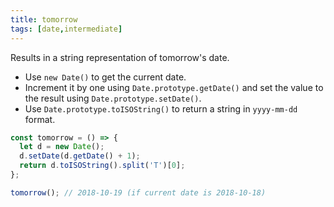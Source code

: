 ```yaml
---
title: tomorrow
tags: [date,intermediate]
---
```


Results in a string representation of tomorrow's date.

- Use `new Date()` to get the current date.
- Increment it by one using `Date.prototype.getDate()` and set the value to the result using `Date.prototype.setDate()`.
- Use `Date.prototype.toISOString()` to return a string in `yyyy-mm-dd` format.

```js
const tomorrow = () => {
  let d = new Date();
  d.setDate(d.getDate() + 1);
  return d.toISOString().split('T')[0];
};
```

```js
tomorrow(); // 2018-10-19 (if current date is 2018-10-18)
```
